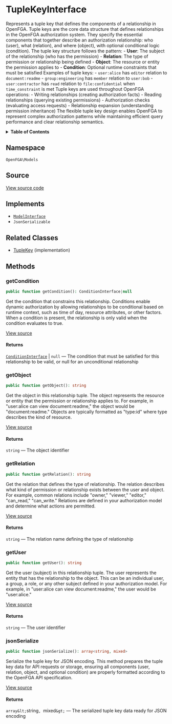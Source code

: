 # TupleKeyInterface

Represents a tuple key that defines the components of a relationship in OpenFGA. Tuple keys are the core data structure that defines relationships in the OpenFGA authorization system. They specify the essential components that together describe an authorization relationship: who (user), what (relation), and where (object), with optional conditional logic (condition). The tuple key structure follows the pattern: - **User**: The subject of the relationship (who has the permission) - **Relation**: The type of permission or relationship being defined - **Object**: The resource or entity the permission applies to - **Condition**: Optional runtime constraints that must be satisfied Examples of tuple keys: - `user:alice` has `editor` relation to `document:readme` - `group:engineering` has `member` relation to `user:bob` - `user:contractor` has `read` relation to `file:confidential` when `time_constraint` is met Tuple keys are used throughout OpenFGA operations: - Writing relationships (creating authorization facts) - Reading relationships (querying existing permissions) - Authorization checks (evaluating access requests) - Relationship expansion (understanding permission inheritance) The flexible tuple key design enables OpenFGA to represent complex authorization patterns while maintaining efficient query performance and clear relationship semantics.

<details>
<summary><strong>Table of Contents</strong></summary>

- [Namespace](#namespace)
- [Source](#source)
- [Implements](#implements)
- [Related Classes](#related-classes)
- [Methods](#methods)

- [`getCondition()`](#getcondition)
  - [`getObject()`](#getobject)
  - [`getRelation()`](#getrelation)
  - [`getUser()`](#getuser)
  - [`jsonSerialize()`](#jsonserialize)

</details>

## Namespace

`OpenFGA\Models`

## Source

[View source code](https://github.com/evansims/openfga-php/blob/main/src/Models/TupleKeyInterface.php)

## Implements

- [`ModelInterface`](ModelInterface.md)
- `JsonSerializable`

## Related Classes

- [TupleKey](Models/TupleKey.md) (implementation)

## Methods

### getCondition

```php
public function getCondition(): ConditionInterface|null

```

Get the condition that constrains this relationship. Conditions enable dynamic authorization by allowing relationships to be conditional based on runtime context, such as time of day, resource attributes, or other factors. When a condition is present, the relationship is only valid when the condition evaluates to true.

[View source](https://github.com/evansims/openfga-php/blob/main/src/Models/TupleKeyInterface.php#L52)

#### Returns

[`ConditionInterface`](ConditionInterface.md) &#124; `null` — The condition that must be satisfied for this relationship to be valid, or null for an unconditional relationship

### getObject

```php
public function getObject(): string

```

Get the object in this relationship tuple. The object represents the resource or entity that the permission or relationship applies to. For example, in &quot;user:alice can view document:readme,&quot; the object would be &quot;document:readme.&quot; Objects are typically formatted as &quot;type:id&quot; where type describes the kind of resource.

[View source](https://github.com/evansims/openfga-php/blob/main/src/Models/TupleKeyInterface.php#L63)

#### Returns

`string` — The object identifier

### getRelation

```php
public function getRelation(): string

```

Get the relation that defines the type of relationship. The relation describes what kind of permission or relationship exists between the user and object. For example, common relations include &quot;owner,&quot; &quot;viewer,&quot; &quot;editor,&quot; &quot;can_read,&quot; &quot;can_write.&quot; Relations are defined in your authorization model and determine what actions are permitted.

[View source](https://github.com/evansims/openfga-php/blob/main/src/Models/TupleKeyInterface.php#L74)

#### Returns

`string` — The relation name defining the type of relationship

### getUser

```php
public function getUser(): string

```

Get the user (subject) in this relationship tuple. The user represents the entity that has the relationship to the object. This can be an individual user, a group, a role, or any other subject defined in your authorization model. For example, in &quot;user:alice can view document:readme,&quot; the user would be &quot;user:alice.&quot;

[View source](https://github.com/evansims/openfga-php/blob/main/src/Models/TupleKeyInterface.php#L85)

#### Returns

`string` — The user identifier

### jsonSerialize

```php
public function jsonSerialize(): array<string, mixed>

```

Serialize the tuple key for JSON encoding. This method prepares the tuple key data for API requests or storage, ensuring all components (user, relation, object, and optional condition) are properly formatted according to the OpenFGA API specification.

[View source](https://github.com/evansims/openfga-php/blob/main/src/Models/TupleKeyInterface.php#L97)

#### Returns

`array&lt;`string`, `mixed`&gt;` — The serialized tuple key data ready for JSON encoding
